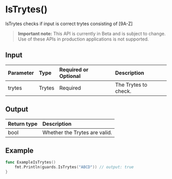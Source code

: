 # IsTrytes()
IsTrytes checks if input is correct trytes consisting of [9A-Z]
> **Important note:** This API is currently in Beta and is subject to change. Use of these APIs in production applications is not supported.


## Input

| Parameter       | Type | Required or Optional | Description |
|:---------------|:--------|:--------| :--------|
| trytes | Trytes | Required | The Trytes to check.  |




## Output

| Return type     | Description |
|:---------------|:--------|
| bool | Whether the Trytes are valid. |




## Example

```go
func ExampleIsTrytes() 
	fmt.Println(guards.IsTrytes("ABCD")) // output: true
}

```
